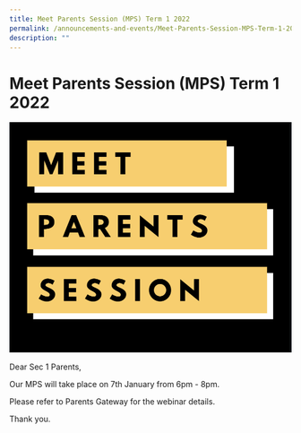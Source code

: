 ```yaml
---
title: Meet Parents Session (MPS) Term 1 2022
permalink: /announcements-and-events/Meet-Parents-Session-MPS-Term-1-2022/
description: ""
---
```

# **Meet Parents Session (MPS) Term 1 2022**

![](/images/3f10d0a9b_4158.png)

Dear Sec 1 Parents, 

Our MPS will take place on 7th January from 6pm - 8pm. 

Please refer to Parents Gateway for the webinar details. 

Thank you.